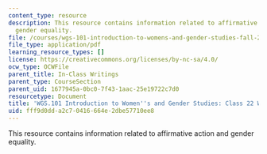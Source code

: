 ```yaml
---
content_type: resource
description: This resource contains information related to affirmative action and
  gender equality.
file: /courses/wgs-101-introduction-to-womens-and-gender-studies-fall-2014/fff9d0dda2c70416664e2dbe57710ee8_MITWGS_101F14_InClass22.pdf
file_type: application/pdf
learning_resource_types: []
license: https://creativecommons.org/licenses/by-nc-sa/4.0/
ocw_type: OCWFile
parent_title: In-Class Writings
parent_type: CourseSection
parent_uid: 1677945a-0bc0-7f43-1aac-25e19722c7d0
resourcetype: Document
title: 'WGS.101 Introduction to Women''s and Gender Studies: Class 22 Writing'
uid: fff9d0dd-a2c7-0416-664e-2dbe57710ee8
---
```

This resource contains information related to affirmative action and gender equality.